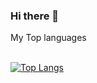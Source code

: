 ### Hi there 👋

  <summary>My Top languages</summary>
  <br>
  
  
  [![Top Langs](https://github-readme-stats.vercel.app/api/top-langs/?username=harshithadev&layout=compact&theme=dark)](https://github.com/georginapuig/github-readme-stats)

<!--
**harshithadev/harshithadev** is a ✨ _special_ ✨ repository because its `README.md` (this file) appears on your GitHub profile.

Here are some ideas to get you started:

- 🔭 I’m currently working on ...
- 🌱 I’m currently learning ...
- 👯 I’m looking to collaborate on ...
- 🤔 I’m looking for help with ...
- 💬 Ask me about ...
- 📫 How to reach me: ...
- 😄 Pronouns: ...
- ⚡ Fun fact: ...
-->
